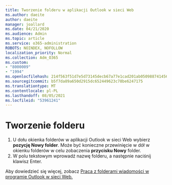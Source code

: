 ```yaml
---
title: Tworzenie folderu w aplikacji Outlook w sieci Web
ms.author: daeite
author: daeite
manager: joallard
ms.date: 04/21/2020
ms.audience: Admin
ms.topic: article
ms.service: o365-administration
ROBOTS: NOINDEX, NOFOLLOW
localization_priority: Normal
ms.collection: Adm_O365
ms.custom:
- "8000009"
- "1994"
ms.openlocfilehash: 214f563f51d7e5d73145decb67a77e1cad201ab05098874145691e42b94c65e3
ms.sourcegitcommit: b5f7da89a650d2915dc652449623c78be6247175
ms.translationtype: MT
ms.contentlocale: pl-PL
ms.lasthandoff: 08/05/2021
ms.locfileid: "53961241"
---
```

# <a name="create-a-folder"></a>Tworzenie folderu

1. U dołu okienka folderów w aplikacji Outlook w sieci Web wybierz **pozycję Nowy folder**. Może być konieczne przewinięcie w dół w okienku folderów w celu zobaczenia **przycisku Nowy** folder.
1. W polu tekstowym wprowadź nazwę folderu, a następnie naciśnij klawisz Enter.

Aby dowiedzieć się więcej, zobacz [Praca z folderami wiadomości w programie Outlook w sieci Web.](https://support.office.com/article/ae0f10d6-54e7-4f29-acd3-78cdc3fdcb9f)